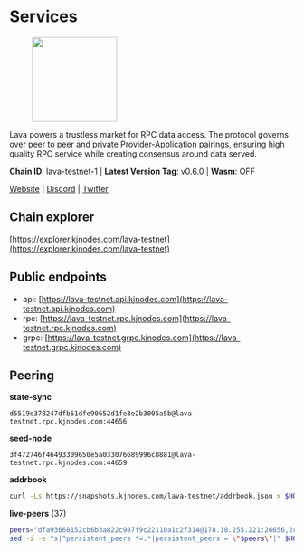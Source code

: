 # Services

<figure><img src="https://raw.githubusercontent.com/kj89/testnet_manuals/main/pingpub/logos/lava.png" width="150" alt=""><figcaption></figcaption></figure>

Lava powers a trustless market for RPC data access. The protocol  governs over peer to peer and private Provider-Application pairings,  ensuring high quality RPC service while creating consensus around data served.

**Chain ID**: lava-testnet-1 | **Latest Version Tag**: v0.6.0 | **Wasm**: OFF

[Website](https://lavanet.xyz) | [Discord](https://discord.com/invite/Tbk5NxTCdA) | [Twitter](https://twitter.com/lavanetxyz)




## Chain explorer
[https://explorer.kjnodes.com/lava-testnet](https://explorer.kjnodes.com/lava-testnet)

## Public endpoints

* api: [https://lava-testnet.api.kjnodes.com](https://lava-testnet.api.kjnodes.com)
* rpc: [https://lava-testnet.rpc.kjnodes.com](https://lava-testnet.rpc.kjnodes.com)
* grpc: [https://lava-testnet.grpc.kjnodes.com](https://lava-testnet.grpc.kjnodes.com)

## Peering

**state-sync**

```text
d5519e378247dfb61dfe90652d1fe3e2b3005a5b@lava-testnet.rpc.kjnodes.com:44656
```

**seed-node**

```text
3f472746f46493309650e5a033076689996c8881@lava-testnet.rpc.kjnodes.com:44659
```

**addrbook**
```bash
curl -Ls https://snapshots.kjnodes.com/lava-testnet/addrbook.json > $HOME/.lava/config/addrbook.json
```

**live-peers** (37)
```bash
peers="dfa93668152cb6b3a822c987f9c22110a1c2f314@178.18.255.221:26656,2cb465a7c919321978f89701b4ae07ac505f7ad8@194.163.184.228:26656,c69864d1c6dd7132f2f65eafec6e6828938c5c8d@37.221.198.252:26666,f00678dae0448ca33974a359bb1986e52b7ac19f@43.153.32.148:26656,944389dd08321247c8ad687d904591a3d73d16c6@173.249.38.130:26656,b62eb3baed171ab5654292e5e35d56a1287693c9@45.32.66.24:26656,c664b1119cd77d6401767701a967e102ac21f488@86.48.1.34:26656,e1383b216c42acc842193c5ac7321ce6c0d73db0@78.47.37.142:26656,3173b2d34ce415ee9a1bf08646d85688bf49e299@5.189.186.222:36656,8a089094624f27698f365402a059b8b810532805@207.180.229.129:26656,370ae92bd28701e0c1d8dc912ccf0d40fe0db3d5@157.90.245.166:26656,4634ca7cefe997035440df1095915ed255e81296@49.12.189.98:26656,e268a2ce255d51a93e6ec89ee73c233bbaec70f4@49.12.185.46:26656,c0efea9152aed75fcf3022b8af45243818c59d6a@49.12.13.104:26656,9a151159039fd8abce61ddb21e5342605787792b@5.75.228.39:26656,ab924e7944c332bd1b52c8733e262bbdd33cb5ac@116.202.165.53:26656,a2afdc48785be73f208af349e78d632b5556cc01@5.75.226.151:26656,4732ed188fbe7603f81d9f4c825397277bb72217@5.75.235.195:26656,1598a86c04a64d17fa15a07eb201f50c5d760842@75.119.136.106:26656,d5ad7ae6caf54ef20a6dc04d30a55caac6c540c9@5.61.41.138:26656,1550fe479ee2dcfa35f7dcd2c66f37a50d34b0e3@178.63.132.243:2237,bec79fab73dbbe345d8b26cdeeeee4ab83fdf80e@176.9.22.117:35656,ade02cddf71489b79a2054a7c6ba2cab8a0abb18@185.163.125.232:26656,5c2a752c9b1952dbed075c56c600c3a79b58c395@185.16.39.172:27066,4ad3f3731073a016fa0c99118b2a5a2d313928f5@207.180.233.148:26656,94bba76f57bc30a6c0afa4ca10cd54d0b247569d@38.242.221.85:26656,6f1f1414c63e9ffca9cb59fe4c847580da2020d6@109.123.235.222:10104,c83d7b205b2e80bd9a33c13161bd39d520988455@38.242.139.189:26656,877fb1670209bc2a347d7755388b677b330e98ea@95.216.9.42:26656,c5c98017339ce6d4d5d2a4fd0fb1aaeb966ef0f7@65.108.124.57:36656,aa5c52f79bdf256a5581b8fd396e2180fb523b2c@178.18.247.249:38656,e83c0fdeb2b0e258bb559d657d0907b63635127a@159.69.149.85:26656,cba6347ac83120324c34514d383f3e9835ac15e9@5.75.139.114:26656,474e2436e097c28472a1fe269e1825762fa340d6@38.242.128.19:26656,ef6e9620807e7e4614fd8e02722f8075ec277544@199.175.98.122:26656,66be93bd38fadeedde32f6adce6859b9700b1f11@182.217.153.83:26656,61c9667630221059a971a114e48a936f45084d2e@185.209.230.156:26656"
sed -i -e "s|^persistent_peers *=.*|persistent_peers = \"$peers\"|" $HOME/.lava/config/config.toml
```
